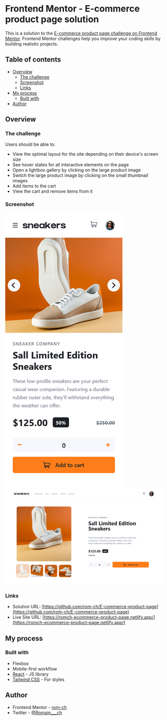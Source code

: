 # Frontend Mentor - E-commerce product page solution

This is a solution to the [E-commerce product page challenge on Frontend Mentor](https://www.frontendmentor.io/challenges/ecommerce-product-page-UPsZ9MJp6). Frontend Mentor challenges help you improve your coding skills by building realistic projects.

## Table of contents

- [Overview](#overview)
  - [The challenge](#the-challenge)
  - [Screenshot](#screenshot)
  - [Links](#links)
- [My process](#my-process)
  - [Built with](#built-with)
- [Author](#author)

## Overview

### The challenge

Users should be able to:

- View the optimal layout for the site depending on their device's screen size
- See hover states for all interactive elements on the page
- Open a lightbox gallery by clicking on the large product image
- Switch the large product image by clicking on the small thumbnail images
- Add items to the cart
- View the cart and remove items from it

### Screenshot

![Mobile](/public/ecommerce-product-page-mobile.png?raw=true)
![Desktop](/public/ecommerce-product-page-desktop.png?raw=true)

### Links

- Solution URL: [https://github.com/rom-ch/E-commerce-product-page](https://github.com/rom-ch/E-commerce-product-page)
- Live Site URL: [https://romch-ecommerce-product-page.netlify.app/](https://romch-ecommerce-product-page.netlify.app/)

## My process

### Built with

- Flexbox
- Mobile-first workflow
- [React](https://reactjs.org/) - JS library
- [Tailwind CSS](https://tailwindcss.com/) - For styles

## Author

- Frontend Mentor - [rom-ch](https://www.frontendmentor.io/profile/rom-ch)
- Twitter - [@Romain\_\_\_ch](https://x.com/Romain___ch)
